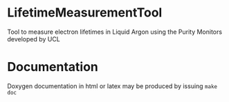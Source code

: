 # LifetimeMeasurementTool
Tool to measure electron lifetimes in Liquid Argon using the Purity Monitors developed by UCL


# Documentation
Doxygen documentation in html or latex may be produced by issuing `make doc`
